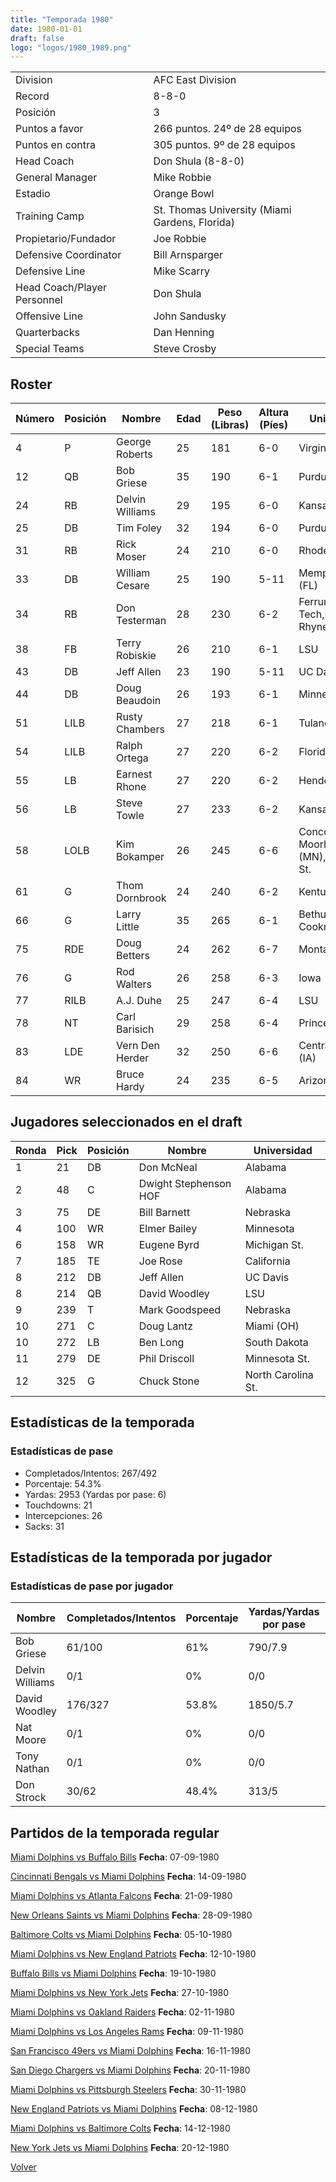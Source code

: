 ```yaml
---
title: "Temporada 1980"
date: 1980-01-01
draft: false
logo: "logos/1980_1989.png"
---
```


|                      |                      |
|-------------------------|---------------------------|
| Division               | AFC East Division            |
| Record                 | 8-8-0              |
| Posición               | 3            |
| Puntos a favor         | 266 puntos. 24º de 28 equipos           |
| Puntos en contra       | 305 puntos. 9º de 28 equipos       |
| Head Coach             | Don Shula (8-8-0)               |
| General Manager        | Mike Robbie      |
| Estadio                | Orange Bowl             |
| Training Camp          | St. Thomas University (Miami Gardens, Florida)        |
| Propietario/Fundador | Joe Robbie |
| Defensive Coordinator | Bill Arnsparger |
| Defensive Line | Mike Scarry |
| Head Coach/Player Personnel | Don Shula |
| Offensive Line | John Sandusky |
| Quarterbacks | Dan Henning |
| Special Teams | Steve Crosby |


## Roster

| Número | Posición | Nombre           | Edad | Peso (Libras) | Altura (Píes) | Universidad          |
|--------|----------|------------------|------|---------------|---------------|----------------------|
| 4 | P | George Roberts | 25 | 181 | 6-0 | Virginia Tech |
| 12 | QB | Bob Griese | 35 | 190 | 6-1 | Purdue |
| 24 | RB | Delvin Williams | 29 | 195 | 6-0 | Kansas |
| 25 | DB | Tim Foley | 32 | 194 | 6-0 | Purdue |
| 31 | RB | Rick Moser | 24 | 210 | 6-0 | Rhode Island |
| 33 | DB | William Cesare | 25 | 190 | 5-11 | Memphis,Miami (FL) |
| 34 | RB | Don Testerman | 28 | 230 | 6-2 | Ferrum,Virginia Tech,Lenoir-Rhyne,Clemson |
| 38 | FB | Terry Robiskie | 26 | 210 | 6-1 | LSU |
| 43 | DB | Jeff Allen | 23 | 190 | 5-11 | UC Davis |
| 44 | DB | Doug Beaudoin | 26 | 193 | 6-1 | Minnesota |
| 51 | LILB | Rusty Chambers | 27 | 218 | 6-1 | Tulane |
| 54 | LILB | Ralph Ortega | 27 | 220 | 6-2 | Florida |
| 55 | LB | Earnest Rhone | 27 | 220 | 6-2 | Henderson St. |
| 56 | LB | Steve Towle | 27 | 233 | 6-2 | Kansas |
| 58 | LOLB | Kim Bokamper | 26 | 245 | 6-6 | Concordia-Moorhead (MN),San Jose St. |
| 61 | G | Thom Dornbrook | 24 | 240 | 6-2 | Kentucky |
| 66 | G | Larry Little | 35 | 265 | 6-1 | Bethune-Cookman |
| 75 | RDE | Doug Betters | 24 | 262 | 6-7 | Montana,Nevada |
| 76 | G | Rod Walters | 26 | 258 | 6-3 | Iowa |
| 77 | RILB | A.J. Duhe | 25 | 247 | 6-4 | LSU |
| 78 | NT | Carl Barisich | 29 | 258 | 6-4 | Princeton |
| 83 | LDE | Vern Den Herder | 32 | 250 | 6-6 | Central College (IA) |
| 84 | WR | Bruce Hardy | 24 | 235 | 6-5 | Arizona St. |


## Jugadores seleccionados en el draft

| Ronda | Pick | Posición | Nombre           | Universidad          |
|-------|------|----------|------------------|----------------------|
| 1 | 21 | DB | Don McNeal | Alabama |
| 2 | 48 | C | Dwight Stephenson HOF | Alabama |
| 3 | 75 | DE | Bill Barnett | Nebraska |
| 4 | 100 | WR | Elmer Bailey | Minnesota |
| 6 | 158 | WR | Eugene Byrd | Michigan St. |
| 7 | 185 | TE | Joe Rose | California |
| 8 | 212 | DB | Jeff Allen | UC Davis |
| 8 | 214 | QB | David Woodley | LSU |
| 9 | 239 | T | Mark Goodspeed | Nebraska |
| 10 | 271 | C | Doug Lantz | Miami (OH) |
| 10 | 272 | LB | Ben Long | South Dakota |
| 11 | 279 | DE | Phil Driscoll | Minnesota St. |
| 12 | 325 | G | Chuck Stone | North Carolina St. |


## Estadísticas de la temporada
### Estadísticas de pase
* Completados/Intentos: 267/492
* Porcentaje: 54.3%
* Yardas: 2953 (Yardas por pase: 6)
* Touchdowns: 21
* Intercepciones: 26
* Sacks: 31

## Estadísticas de la temporada por jugador
### Estadísticas de pase por jugador
| Nombre | Completados/Intentos | Porcentaje | Yardas/Yardas por pase | TDs | Intercepciones | Sacks |
|--------|----------------------|------------|------------------------|-----|----------------|-------|
| Bob Griese | 61/100 | 61% | 790/7.9 | 6 | 4 | 9 |
| Delvin Williams | 0/1 | 0% | 0/0 | 0 | 0 | 0 |
| David Woodley | 176/327 | 53.8% | 1850/5.7 | 14 | 17 | 17 |
| Nat Moore | 0/1 | 0% | 0/0 | 0 | 0 | 0 |
| Tony Nathan | 0/1 | 0% | 0/0 | 0 | 0 | 0 |
| Don Strock | 30/62 | 48.4% | 313/5 | 1 | 5 | 5 |


## Partidos de la temporada regular

[Miami Dolphins vs Buffalo Bills](/historia/partidos/mia-buf-19800907) **Fecha**: 07-09-1980

[Cincinnati Bengals vs Miami Dolphins](/historia/partidos/cin-mia-19800914) **Fecha**: 14-09-1980

[Miami Dolphins vs Atlanta Falcons](/historia/partidos/mia-atl-19800921) **Fecha**: 21-09-1980

[New Orleans Saints vs Miami Dolphins](/historia/partidos/no-mia-19800928) **Fecha**: 28-09-1980

[Baltimore Colts vs Miami Dolphins](/historia/partidos/clt-mia-19801005) **Fecha**: 05-10-1980

[Miami Dolphins vs New England Patriots](/historia/partidos/mia-ne-19801012) **Fecha**: 12-10-1980

[Buffalo Bills vs Miami Dolphins](/historia/partidos/buf-mia-19801019) **Fecha**: 19-10-1980

[Miami Dolphins vs New York Jets](/historia/partidos/mia-nyj-19801027) **Fecha**: 27-10-1980

[Miami Dolphins vs Oakland Raiders](/historia/partidos/mia-oak-19801102) **Fecha**: 02-11-1980

[Miami Dolphins vs Los Angeles Rams](/historia/partidos/mia-lar-19801109) **Fecha**: 09-11-1980

[San Francisco 49ers vs Miami Dolphins](/historia/partidos/sf-mia-19801116) **Fecha**: 16-11-1980

[San Diego Chargers vs Miami Dolphins](/historia/partidos/sd-mia-19801120) **Fecha**: 20-11-1980

[Miami Dolphins vs Pittsburgh Steelers](/historia/partidos/mia-pit-19801130) **Fecha**: 30-11-1980

[New England Patriots vs Miami Dolphins](/historia/partidos/ne-mia-19801208) **Fecha**: 08-12-1980

[Miami Dolphins vs Baltimore Colts](/historia/partidos/mia-clt-19801214) **Fecha**: 14-12-1980

[New York Jets vs Miami Dolphins](/historia/partidos/nyj-mia-19801220) **Fecha**: 20-12-1980





[Volver](/historia)